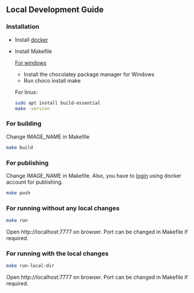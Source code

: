 ## Local Development Guide

### Installation
- Install [docker](https://docs.docker.com/engine/install/)
- Install Makefile

    [For windows](https://stackoverflow.com/questions/2532234/how-to-run-a-makefile-in-windows)
    - Install the chocolatey package manager for Windows
    - Run choco install make

    For linux:
    ``` bash 
    sudo apt install build-essential
    make -version
    ``` 

###  For building
Change IMAGE_NAME in Makefile

``` bash 
make build
``` 
###  For publishing
Change IMAGE_NAME in Makefile. Also, you have to [login](https://docs.docker.com/engine/reference/commandline/login/) using docker account for publishing.

``` bash 
make push
``` 

###  For running without any local changes
``` bash 
make run
``` 
Open http://localhost:7777 on browser. Port can be changed in Makefile if required.
###  For running with the local changes
``` bash 
make run-local-dir
``` 
Open http://localhost:7777 on browser. Port can be changed in Makefile if required.